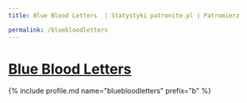 ```yaml
---
title: Blue Blood Letters  | Statystyki patronite.pl | Patromierz

permalink: /bluebloodletters
---
```


# [Blue Blood Letters ](https://patronite.pl/bluebloodletters)

{% include profile.md name="bluebloodletters" prefix="b" %}
